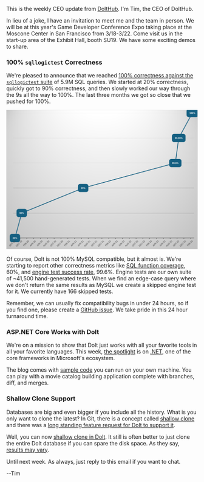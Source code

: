This is the weekly CEO update from [DoltHub](https://www.dolthub.com/). I'm Tim, the CEO of DoltHub. 

In lieu of a joke, I have an invitation to meet me and the team in person. We will be at this year's Game Developer Conference Expo taking place at the Moscone Center in San Francisco from 3/18-3/22. Come visit us in the start-up area of the Exhibit Hall, booth SU19. We have some exciting demos to share.

### 100% `sqllogictest` Correctness

We're pleased to announce that we reached [100% correctness against the `sqllogictest` suite](https://docs.dolthub.com/sql-reference/benchmarks/correctness) of 5.9M SQL queries. We started at 20% correctness, quickly got to 90% correctness, and then slowly worked our way through the 9s all the way to 100%. The last three months we got so close that we pushed for 100%.

![100% Correctness](../images/correctness-percentage-chart.png)

Of course, Dolt is not 100% MySQL compatible, but it almost is. We're starting to report other correctness metrics like [SQL function coverage](https://docs.dolthub.com/sql-reference/benchmarks/correctness#function-coverage), 60%, and [engine test success rate](https://docs.dolthub.com/sql-reference/benchmarks/correctness#skipped-engine-tests), 99.6%. Engine tests are our own suite of ~41,500 hand-generated tests. When we find an edge-case query where we don't return the same results as MySQL we create a skipped engine test for it. We currently have 166 skipped tests.

Remember, we can usually fix compatibility bugs in under 24 hours, so if you find one, please create a [GitHub issue](https://github.com/dolthub/dolt/issues). We take pride in this 24 hour turnaround time.

### ASP.NET Core Works with Dolt

We're on a mission to show that Dolt just works with all your favorite tools in all your favorite languages. This week, [the spotlight](https://www.dolthub.com/blog/2024-02-28-works-with-dolt-dotnet-webapp/) is on [.NET](https://dotnet.microsoft.com/en-us/), one of the core frameworks in Microsoft's ecosystem. 

The blog comes with [sample code](https://github.com/dolthub/dolt-dotnet-webapp-sample) you can run on your own machine. You can play with a movie catalog building application complete with branches, diff, and merges.

### Shallow Clone Support

Databases are big and even bigger if you include all the history. What is you only want to clone the latest? In Git, there is a concept called [shallow clone](https://git-scm.com/docs/git-clone#Documentation/git-clone.txt---depthltdepthgt) and there was a [long standing feature request for Dolt to support it](https://github.com/dolthub/dolt/issues/3403). 

Well, you can now [shallow clone in Dolt](https://www.dolthub.com/blog/2024-02-21-shallow-clone/). It still is often better to just clone the entire Dolt database if you can spare the disk space. As they say, [results may vary](https://www.dolthub.com/blog/2024-02-21-shallow-clone/#results).

Until next week. As always, just reply to this email if you want to chat.

--Tim